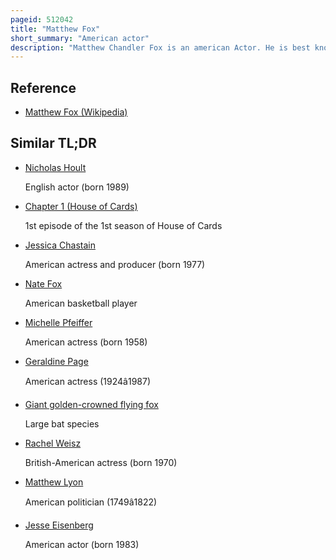 ```yaml
---
pageid: 512042
title: "Matthew Fox"
short_summary: "American actor"
description: "Matthew Chandler Fox is an american Actor. He is best known for his Roles as Charlie Salinger on Party of five and Jack Shephard on the Drama Series lost the Latter of which earned him Nominations for the golden Globe Award and Primetime Emmy. Fox has also performed in eleven Feature Films, including we are Marshall, Vantage Point, Alex Cross, Emperor and Bone Tomahawk."
---
```


## Reference

- [Matthew Fox (Wikipedia)](https://en.wikipedia.org/?curid=512042)

## Similar TL;DR

- [Nicholas Hoult](/tldr/en/nicholas-hoult)

  English actor (born 1989)

- [Chapter 1 (House of Cards)](/tldr/en/chapter-1-house-of-cards)

  1st episode of the 1st season of House of Cards

- [Jessica Chastain](/tldr/en/jessica-chastain)

  American actress and producer (born 1977)

- [Nate Fox](/tldr/en/nate-fox)

  American basketball player

- [Michelle Pfeiffer](/tldr/en/michelle-pfeiffer)

  American actress (born 1958)

- [Geraldine Page](/tldr/en/geraldine-page)

  American actress (1924â1987)

- [Giant golden-crowned flying fox](/tldr/en/giant-golden-crowned-flying-fox)

  Large bat species

- [Rachel Weisz](/tldr/en/rachel-weisz)

  British-American actress (born 1970)

- [Matthew Lyon](/tldr/en/matthew-lyon)

  American politician (1749â1822)

- [Jesse Eisenberg](/tldr/en/jesse-eisenberg)

  American actor (born 1983)
